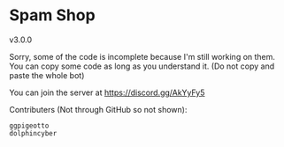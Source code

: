 # Spam Shop
v3.0.0

Sorry, some of the code is incomplete because I'm still working on them. You can copy some code as long as you understand it. (Do not copy and paste the whole bot) 

You can join the server at https://discord.gg/AkYyFy5

Contributers (Not through GitHub so not shown):

```
ggpigeotto
dolphincyber
```
